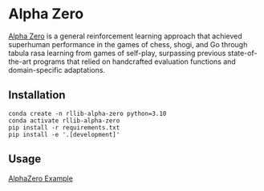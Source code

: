# Alpha Zero 

[Alpha Zero](https://arxiv.org/abs/1712.01815) is a general reinforcement learning approach that achieved superhuman performance in the games of chess, shogi, and Go through tabula rasa learning from games of self-play, surpassing previous state-of-the-art programs that relied on handcrafted evaluation functions and domain-specific adaptations.

## Installation

```
conda create -n rllib-alpha-zero python=3.10
conda activate rllib-alpha-zero
pip install -r requirements.txt
pip install -e '.[development]'
```

## Usage

[AlphaZero Example]()